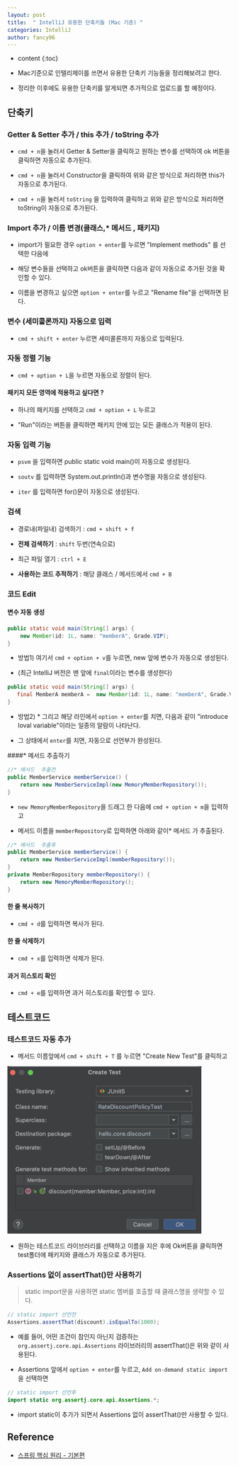 ```yaml
---
layout: post
title:  " IntelliJ 유용한 단축키들 (Mac 기준) "
categories: IntelliJ
author: fancy96
---
```

* content
{:toc}

* Mac기준으로 인텔리제이를 쓰면서 유용한 단축키 기능들을 정리해보려고 한다.

* 정리한 이후에도 유용한 단축키를 알게되면 추가적으로 업로드를 할 예정이다.

## 단축키

### Getter & Setter 추가 / this 추가 / toString 추가

* `cmd + n`을 눌러서 Getter & Setter을 클릭하고 원하는 변수를 선택하여 ok 버튼을 클릭하면 자동으로 추가된다.

* `cmd + n`을 눌러서 Constructor을 클릭하여 위와 같은 방식으로 처리하면 this가 자동으로 추가된다.

* `cmd + n`을 눌러서 `toString` 을 입력하여 클릭하고 위와 같은 방식으로 처리하면 toString이 자동으로 추가된다.

###  Import 추가 / 이름 변경(클래스,* 메서드 , 패키지)

* import가 필요한 경우 `option + enter`를 누르면 "Implement methods" 를 선택한 다음에 

* 해당 변수들을 선택하고 ok버튼을 클릭하면 다음과 같이 자동으로 추가된 것을 확인할 수 있다.

* 이름을 변경하고 싶으면 `option + enter`를 누르고 "Rename file"을 선택하면 된다.

### 변수 (세미콜론까지) 자동으로 입력

* `cmd + shift + enter` 누르면 세미콜론까지 자동으로 입력된다.

### 자동 정렬 기능

* `cmd + option + L`을 누르면 자동으로 정렬이 된다.

#### 패키지 모든 영역에 적용하고 싶다면 ?

* 하나의 패키지를 선택하고  `cmd + option + L` 누르고

* "Run"이라는 버튼을 클릭하면 패키지 안에 있는 모든 클래스가 적용이 된다.

### 자동 입력 기능

* `psvm` 을 입력하면 public static void main()이 자동으로 생성된다.

* `soutv` 를 입력하면 System.out.println()과 변수명을 자동으로 생성된다.

* `iter` 를 입력하면 for()문이 자동으로 생성된다.

### 검색

* 경로내(파일내) 검색하기 : `cmd + shift + f`

* **전체 검색하기** : `shift` 두번(연속으로)

* 최근 파일 열기 : `ctrl + E`

* **사용하는 코드 추적하기** : 해당 클래스 / 메서드에서 `cmd + B`

### 코드 Edit

#### 변수 자동 생성

``` java
public static void main(String[] args) {
    new Member(id: 1L, name: "memberA", Grade.VIP);
}
```

* 방법1) 여기서 `cmd + option + v`를 누르면, new 앞에 변수가 자동으로 생성된다.

* (최근 IntelliJ 버전은 맨 앞에 `final`이라는 변수를 생성한다)


``` java
public static void main(String[] args) {
   final MemberA memberA =  new Member(id: 1L, name: "memberA", Grade.VIP);
}
```

* 방법2) * 그리고 해당 라인에서 `option + enter`를 치면, 다음과 같이 "introduce loval variable"이라는 일종의 알람이 나타난다.

* 그 상태에서 `enter`를 치면, 자동으로 선언부가 완성된다.

####* 메서드  추출하기

``` java
//* 메서드  추출전
public MemberService memberService() {
    return new MemberServiceImpl(new MemoryMemberRepository());
}
```

* `new MemoryMemberRepository`을 드래그 한 다음에 `cmd + option + m`을 입력하고

* 메서드 이름을 `memberRepository`로 입력하면 아래와 같이* 메서드 가 추출된다.

``` java
//* 메서드  추출후
public MemberService memberService() {
    return new MemberServiceImpl(memberRepository());
}
private MemberRepository memberRepository() {
    return new MemoryMemberRepository();
}
```

#### 한 줄 복사하기

* `cmd + d`를 입력하면 복사가 된다.

#### 한 줄 삭제하기

* `cmd + x`를 입력하면 삭제가 된다.

#### 과거 히스토리 확인

* `cmd + e`를 입력하면 과거 히스토리를 확인할 수 있다.

## 테스트코드

### 테스트코드 자동 추가

* 메서드 이름앞에서 `cmd + shift + T` 를 누르면 "Create New Test"를 클릭하고

![](/assets/img/intellij/intellij_shortKey_testCode.png)

* 원하는 테스트코드 라이브러리를 선택하고 이름을 지은 후에 Ok버튼을 클릭하면 test폴더에 패키지와 클래스가 자동으로 추가된다.

### Assertions 없이 assertThat()만 사용하기

> static import문을 사용하면 static 멤버를 호출할 때 클래스명을 생략할 수 있다.

``` java
// static import 선언전
Assertions.assertThat(discount).isEqualTo(1000);
```

* 예를 들어, 어떤 조건이 참인지 아닌지 검증하는 `org.assertj.core.api.Assertions` 라이브러리의 assertThat()은 위와 같이 사용된다.

* Assertions 앞에서 `option + enter`를 누르고, `Add on-demand static import`을 선택하면 

``` java
// static import 선언후
import static org.assertj.core.api.Assertions.*;
```

* import static이 추가가 되면서 Assertions 없이 assertThat()만 사용할 수 있다.

## Reference

* [스프링 핵심 원리 - 기본편](https://www.inflearn.com/course/%EC%8A%A4%ED%94%84%EB%A7%81-%ED%95%B5%EC%8B%AC-%EC%9B%90%EB%A6%AC-%EA%B8%B0%EB%B3%B8%ED%8E%B8/dashboard)
